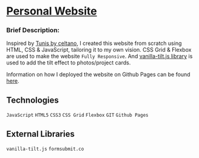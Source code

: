 # [Personal Website](https://chamathcodes.com)

### Brief Description:
Inspired by [Tunis by celtano](https://themeforest.net/item/tunis-personal-portfolio/26761598), I created this website from scratch using HTML, CSS & JavaScript, tailoring it to my own vision. CSS Grid & Flexbox are used to make the website `Fully Responsive`. And [vanilla-tilt.js library](https://micku7zu.github.io/vanilla-tilt.js/) is used to add the tilt effect to photos/project cards.

Information on how I deployed the website on Github Pages can be found [here](https://dreamsfromcode.com/how-to-set-up-a-live-website-using-github-pages-for-free-step-by-step-guide/66/).


## Technologies
`JavaScript` `HTML5` `CSS3` `CSS Grid` `Flexbox` `GIT` `Github Pages`

## External Libraries
`vanilla-tilt.js` `formsubmit.co`
